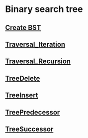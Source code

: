 # Binary search tree


## [Create BST](BinaryTree/BinaryTree.h)

## [Traversal_Iteration](BinaryTree/Traversal_Iteration.h)

## [Traversal_Recursion](BinaryTree/Traversal_Recursion.h)

## [TreeDelete](TreeDelete.cpp)

## [TreeInsert](TreeInsert.cpp) 

## [TreePredecessor](TreePredecessor.cpp)

## [TreeSuccessor](TreeSuccessor.cpp)

